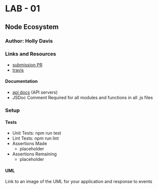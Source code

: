 # LAB - 01

## Node Ecosystem

### Author: Holly Davis

### Links and Resources
* [submission PR](http://xyz.com)
* [travis](http://xyz.com)

#### Documentation
* [api docs](http://xyz.com/api-docs) (API servers)
* JSDoc Comment Required for all modules and functions in all .js files

### Setup
  
#### Tests
- Unit Tests: npm run test
- Lint Tests: npm run lint
- Assertions Made
  - placeholder
- Assertions Remaining
  - placeholder 

#### UML
Link to an image of the UML for your application and response to events
